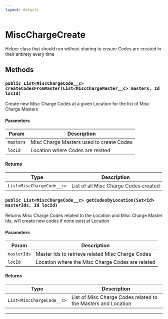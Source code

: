```yaml
---
layout: default
---
```

# MiscChargeCreate

Helper class that should run without sharing to ensure Codes are created in their entirety every time

## Methods
### `public List<MiscChargeCode__c> createCodesFromMaster(List<MiscChargeMaster__c> masters, Id locId)`

Create new Misc Charge Codes at a given Location for the list of Misc Charge Masters

#### Parameters

|Param|Description|
|---|---|
|`masters`|Misc Charge Masters used to create Codes|
|`locId`|Location where Codes are related|

#### Returns

|Type|Description|
|---|---|
|`List<MiscChargeCode__c>`|List of all Misc Charge Codes created|

### `public List<MiscChargeCode__c> getCodesByLocation(Set<Id> masterIds, Id locId)`

Returns Misc Charge Codes related to the Location and Misc Charge Master Ids, will create new codes if none exist at Location

#### Parameters

|Param|Description|
|---|---|
|`masterIds`|Master Ids to retrieve related Misc Charge Codes|
|`locId`|Location where the Misc Charge Codes are related|

#### Returns

|Type|Description|
|---|---|
|`List<MiscChargeCode__c>`|List of Misc Charge Codes related to the Masters and Location|

---
